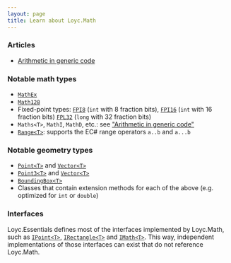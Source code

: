 ```yaml
---
layout: page
title: Learn about Loyc.Math
---
```


### Articles ###

- [Arithmetic in generic code](maths.md)

### Notable math types ###

- [`MathEx`](http://ecsharp.net/doc/code/classLoyc_1_1Math_1_1MathEx.html)
- [`Math128`](http://ecsharp.net/doc/code/classLoyc_1_1Math_1_1Math128.html)
- Fixed-point types: [`FPI8`](http://ecsharp.net/doc/code/structLoyc_1_1Math_1_1FPI8.html) (`int` with 8 fraction bits), [`FPI16`](http://ecsharp.net/doc/code/structLoyc_1_1Math_1_1FPI16.html) (`int` with 16 fraction bits) 
[`FPL32`](http://ecsharp.net/doc/code/structLoyc_1_1Math_1_1FPI16.html) (`long` with 32 fraction bits)
- `Maths<T>`, `MathI`, `MathD`, etc.: see ["Arithmetic in generic code"](maths.md)
- [`Range<T>`](http://ecsharp.net/doc/code/classLoyc_1_1Range.html): supports the EC# range operators `a..b` and `a...b`

### Notable geometry types ###

- [`Point<T>`](http://ecsharp.net/doc/code/structLoyc_1_1Geometry_1_1Point.html) and [`Vector<T>`](http://ecsharp.net/doc/code/structLoyc_1_1Geometry_1_1Vector.html)
- [`Point3<T>`](http://ecsharp.net/doc/code/structLoyc_1_1Geometry_1_1Point3.html) and [`Vector<T>`](http://ecsharp.net/doc/code/structLoyc_1_1Geometry_1_1Vector3.html)
- [`BoundingBox<T>`](http://ecsharp.net/doc/code/classLoyc_1_1Geometry_1_1BoundingBox.html)
- Classes that contain extension methods for each of the above (e.g. optimized for `int` or `double`)

### Interfaces ###

Loyc.Essentials defines most of the interfaces implemented by Loyc.Math, such as [`IPoint<T>`](http://ecsharp.net/doc/code/interfaceLoyc_1_1Geometry_1_1IPoint.html), [`IRectangle<T>`](http://ecsharp.net/doc/code/interfaceLoyc_1_1Geometry_1_1IRectangle.html) and [`IMath<T>`](http://ecsharp.net/doc/code/interfaceLoyc_1_1Math_1_1IMath.html). This way, independent implementations of those interfaces can exist that do not reference Loyc.Math.
